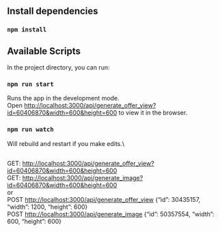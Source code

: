 
## Install dependencies

### `npm install`

## Available Scripts

In the project directory, you can run:

### `npm run start`

Runs the app in the development mode.\
Open [http://localhost:3000/api/generate_offer_view?id=60406870&width=600&height=600](http://localhost:3000/api/generate_offer_view?id=60406870&width=600&height=600) to view it in the browser.


### `npm run watch`

Will rebuild and restart if you make edits.\


##
GET: [http://localhost:3000/api/generate_offer_view?id=60406870&width=600&height=600](http://localhost:3000/api/generate_offer_view?id=60406870&width=600&height=600)\
GET: [http://localhost:3000/api/generate_image?id=60406870&width=600&height=600](http://localhost:3000/api/generate_image?id=60406870&width=600&height=600)\
or\
POST [http://localhost:3000/api/generate_offer_view](http://localhost:3000/api/generate_offer_view)
{“id”: 30435157, “width”: 1200, “height”: 600}\
POST [http://localhost:3000/api/generate_image](http://localhost:3000/api/generate_image)
{“id”: 50357554, “width”: 600, “height”: 600}
